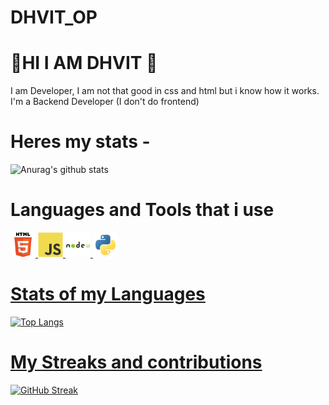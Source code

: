 # DHVIT_OP
# 👋HI I AM DHVIT 👋
I am Developer, I am not that good in css and html but i know how it works. I'm a Backend Developer (I don't do frontend)
# Heres my stats - <br >
![Anurag's github stats](https://github-readme-stats.vercel.app/api?username=dhvitOP)
# Languages and Tools that i use
 <a href="https://www.w3.org/html/" target="_blank"> <img src="https://raw.githubusercontent.com/devicons/devicon/master/icons/html5/html5-original-wordmark.svg" alt="html5" width="40" height="40"/> </a> <a href="https://developer.mozilla.org/en-US/docs/Web/JavaScript" target="_blank"> <img src="https://raw.githubusercontent.com/devicons/devicon/master/icons/javascript/javascript-original.svg" alt="javascript" width="40" height="40"/> </a> <a href="https://nodejs.org" target="_blank"> <img src="https://raw.githubusercontent.com/devicons/devicon/master/icons/nodejs/nodejs-original-wordmark.svg" alt="nodejs" width="40" height="40"/> </a> <a href="https://www.python.org" target="_blank"> <img src="https://raw.githubusercontent.com/devicons/devicon/master/icons/python/python-original.svg" alt="python" width="40" height="40"/> </a> <a href="https://www.typescriptlang.org/" width="40" height="40"/> 
# Stats of my Languages 
![Top Langs](https://github-readme-stats.vercel.app/api/top-langs/?username=dhvitOP&layout=compact)
# My Streaks and contributions
[![GitHub Streak](http://github-readme-streak-stats.herokuapp.com?user=dhvitOP&theme=dark&hide_border=true)](https://github.com/DenverCoder1/github-readme-streak-stats)
